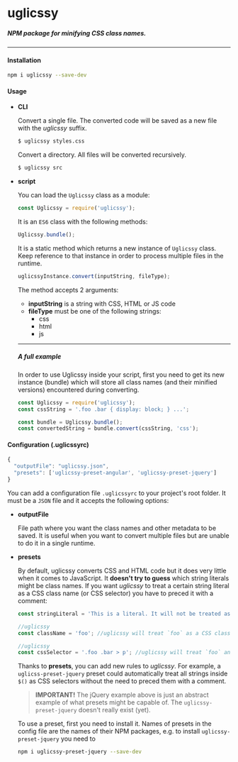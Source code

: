 # uglicssy
##### NPM package for minifying CSS *class names*.
---
#### Installation
```bash
npm i uglicssy --save-dev
```

#### Usage
+ **CLI**

  Convert a single file. The converted code will be saved as a new file with the _uglicssy_ suffix.
  ```bash
  $ uglicssy styles.css
  ```
  
  Convert a directory. All files will be converted recursively.
  ```bash
  $ uglicssy src
  ```
  
+ **script**

  You can load the `Uglicssy` class as a module:
  
  ```javascript
  const Uglicssy = require('uglicssy');
  ```
  
  It is an `ES6` class with the following methods:
  
  ```javascript
  Uglicssy.bundle();
  ```
  It is a static method which returns a new instance of `Uglicssy` class. Keep reference to that instance in order to process multiple files in the runtime.
  
  ```javascript
  uglicssyInstance.convert(inputString, fileType);
  ```
  The method accepts 2 arguments:
  + **inputString** is a string with CSS, HTML or JS code
  + **fileType** must be one of the following strings:
    + css
    + html
    + js
  
  ---
  ##### A full example

  In order to use Uglicssy inside your script, first you need to get its new instance (bundle) which will store all class names (and their minified versions) encountered during converting.
  
  ```javascript
  const Uglicssy = require('uglicssy');
  const cssString = '.foo .bar { display: block; } ...';
  
  const bundle = Uglicssy.bundle();
  const convertedString = bundle.convert(cssString, 'css');
  ```
  
#### Configuration (.uglicssyrc)

```javascript
{
  "outputFile": "uglicssy.json",
  "presets": ['uglicssy-preset-angular', 'uglicssy-preset-jquery']
}
```

You can add a configuration file `.uglicssyrc` to your project's root folder. It must be a `JSON` file and it accepts the following options:
+ **outputFile**

  File path where you want the class names and other metadata to be saved. It is useful when you want to convert multiple files but are unable to do it in a single runtime.
+ **presets**

  By default, uglicssy converts CSS and HTML code but it does very little when it comes to JavaScript. It **doesn't try to guess** which string literals might be class names. If you want *uglicssy* to treat a certain string literal as a CSS class name (or CSS selector) you have to preced it with a comment:
  
  ```javascript
  const stringLiteral = 'This is a literal. It will not be treated as a CSS class';
  
  //uglicssy
  const className = 'foo'; //uglicssy will treat `foo` as a CSS class name
  
  //uglicssy
  const cssSelector = '.foo .bar > p'; //uglicssy will treat `foo` and `bar` as a CSS class names
  ```
  
  Thanks to **presets**, you can add new rules to *uglicssy*. For example, a `uglicss-preset-jquery` preset could automatically treat all strings inside `$()` as CSS selectors without the need to preced them with a comment.
  
  > **IMPORTANT!** The jQuery example above is just an abstract example of what presets might be capable of. The `uglicssy-preset-jquery` doesn't really exist (yet).
  
  To use a preset, first you need to install it. Names of presets in the config file are the names of their NPM packages, e.g. to install `uglicssy-preset-jquery` you need to
  
  ```bash
  npm i uglicssy-preset-jquery --save-dev
  ```
